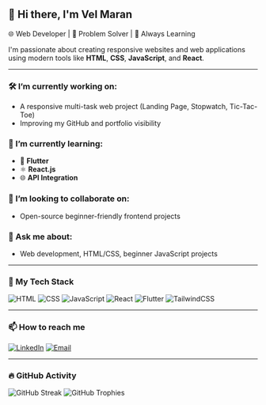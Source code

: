 
## 👋 Hi there, I'm Vel Maran

🌐 Web Developer | 🧩 Problem Solver | 🚀 Always Learning

I'm passionate about creating responsive websites and web applications using modern tools like **HTML**, **CSS**, **JavaScript**, and **React**.

---

### 🛠️ I’m currently working on:
- A responsive multi-task web project (Landing Page, Stopwatch, Tic-Tac-Toe)
- Improving my GitHub and portfolio visibility

### 🌱 I’m currently learning:
- 🧠 **Flutter**
- ⚛️ **React.js**
- 🌐 **API Integration**

### 🤝 I’m looking to collaborate on:
- Open-source beginner-friendly frontend projects

### 💬 Ask me about:
- Web development, HTML/CSS, beginner JavaScript projects

---

### 🧰 My Tech Stack

![HTML](https://img.shields.io/badge/-HTML5-E34F26?style=flat&logo=html5&logoColor=white)
![CSS](https://img.shields.io/badge/-CSS3-1572B6?style=flat&logo=css3)
![JavaScript](https://img.shields.io/badge/-JavaScript-F7DF1E?style=flat&logo=javascript&logoColor=black)
![React](https://img.shields.io/badge/-React-61DAFB?style=flat&logo=react)
![Flutter](https://img.shields.io/badge/-Flutter-02569B?style=flat&logo=flutter)
![TailwindCSS](https://img.shields.io/badge/-Tailwind_CSS-38B2AC?style=flat&logo=tailwind-css)

---

### 📫 How to reach me

[![LinkedIn](https://img.shields.io/badge/-LinkedIn-blue?style=flat-square&logo=linkedin)](https://www.linkedin.com/in/velmaran-e-38139b2b0/)
[![Email](https://img.shields.io/badge/-Email-red?style=flat-square&logo=gmail&logoColor=white)](mailto:velmaran2006@gmail.com)

---

### 🔥 GitHub Activity

![GitHub Streak](https://github-readme-streak-stats.herokuapp.com/?user=Velmaran15&theme=dark)
![GitHub Trophies](https://github-profile-trophy.vercel.app/?username=Velmaran15&theme=dracula)

